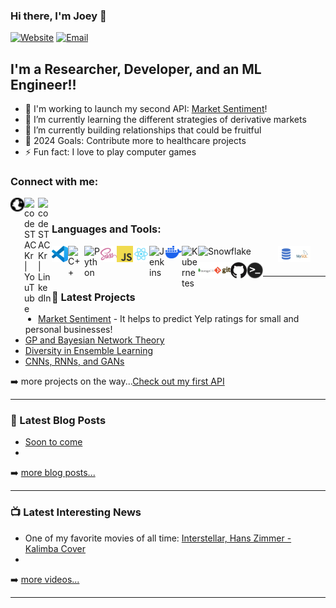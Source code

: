 ### Hi there, I'm Joey  👋

[![Website](https://img.shields.io/website?label=jo2616&style=for-the-badge&url=https%3A%2F%2Fcodestackr.com)](https://jo2616.github.io/)
[![Email](https://img.shields.io/badge/?label=Email&message=jo2616?style=for-the-badge)](https://github.com/jo2616/Portfolio)

## I'm a Researcher, Developer, and an ML Engineer!!

- 🔭 I'm working to launch my second API: [Market Sentiment][api]!
- 🌱 I’m currently learning the different strategies of derivative markets
- 👯 I’m currently building relationships that could be fruitful
- 🥅 2024 Goals: Contribute more to healthcare projects
- ⚡ Fun fact: I love to play computer games

### Connect with me:

[<img align="left" alt="codeSTACKr.com" width="22px" src="https://raw.githubusercontent.com/iconic/open-iconic/master/svg/globe.svg" />][website]
[<img align="left" alt="codeSTACKr | YouTube" width="22px" src="https://cdn.jsdelivr.net/npm/simple-icons@v3/icons/youtube.svg" />][portfolio]

[<img align="left" alt="codeSTACKr | LinkedIn" width="22px" src="https://cdn.jsdelivr.net/npm/simple-icons@v3/icons/linkedin.svg" />][linkedin]


<br />

### Languages and Tools:

[<img align="left" alt="Visual Studio Code" width="26px" src="https://raw.githubusercontent.com/github/explore/80688e429a7d4ef2fca1e82350fe8e3517d3494d/topics/visual-studio-code/visual-studio-code.png" />][api]
[<img align="left" alt="C++" width="26px" src="https://user-images.githubusercontent.com/42747200/46140125-da084900-c26d-11e8-8ea7-c45ae6306309.png" />][portfolio]
[<img align="left" alt="Python" width="26px" src="https://upload.wikimedia.org/wikipedia/commons/c/c3/Python-logo-notext.svg" />][portfolio]
[<img align="left" alt="Sass" width="26px" src="https://raw.githubusercontent.com/github/explore/80688e429a7d4ef2fca1e82350fe8e3517d3494d/topics/sass/sass.png" />][portfolio]
[<img align="left" alt="JavaScript" width="26px" src="https://raw.githubusercontent.com/github/explore/80688e429a7d4ef2fca1e82350fe8e3517d3494d/topics/javascript/javascript.png" />][portfolio]
[<img align="left" alt="React" width="26px" src="https://raw.githubusercontent.com/github/explore/80688e429a7d4ef2fca1e82350fe8e3517d3494d/topics/react/react.png" />][portfolio]
[<img align="left" alt="Jenkins" width="26px" src="https://upload.wikimedia.org/wikipedia/commons/e/e9/Jenkins_logo.svg" />][portfolio]
[<img align="left" alt="Docker" width="26px" src="https://github.com/jo2616/Portfolio/blob/main/icons/docker-mark-blue.png" />][portfolio]
[<img align="left" alt="Kubernetes" width="26px" src="https://github.com/kubernetes/community/blob/master/icons/png/control_plane_components/labeled/kubelet-128.png" />][portfolio]
[<img align="left" alt="Snowflake" width="128px" src="https://upload.wikimedia.org/wikipedia/commons/f/ff/Snowflake_Logo.svg" />][portfolio]
[<img align="left" alt="SQL" width="26px" src="https://raw.githubusercontent.com/github/explore/80688e429a7d4ef2fca1e82350fe8e3517d3494d/topics/sql/sql.png" />][portfolio]
[<img align="left" alt="MySQL" width="26px" src="https://raw.githubusercontent.com/github/explore/80688e429a7d4ef2fca1e82350fe8e3517d3494d/topics/mysql/mysql.png" />][portfolio]
[<img align="left" alt="MongoDB" width="26px" src="https://raw.githubusercontent.com/github/explore/80688e429a7d4ef2fca1e82350fe8e3517d3494d/topics/mongodb/mongodb.png" />][portfolio]
[<img align="left" alt="Git" width="26px" src="https://raw.githubusercontent.com/github/explore/80688e429a7d4ef2fca1e82350fe8e3517d3494d/topics/git/git.png" />][portfolio]
[<img align="left" alt="GitHub" width="26px" src="https://raw.githubusercontent.com/github/explore/78df643247d429f6cc873026c0622819ad797942/topics/github/github.png" />][portfolio]
[<img align="left" alt="Terminal" width="26px" src="https://raw.githubusercontent.com/github/explore/80688e429a7d4ef2fca1e82350fe8e3517d3494d/topics/terminal/terminal.png" />][portfolio]

<br />
<br />

---

### 🚀 Latest Projects

<!-- PROJECTS:START -->
- [Market Sentiment](https://github.com/jo2616/Portfolio/blob/main/yelp_regression.ipynb) - It helps to predict Yelp ratings for small and personal businesses!
- [GP and Bayesian Network Theory](https://github.com/jo2616/Portfolio/blob/main/yelp_regression.ipynb)
- [Diversity in Ensemble Learning](https://github.com/jo2616/Portfolio/blob/main/yelp_regression.ipynb)
- [CNNs, RNNs, and GANs](https://github.com/jo2616/Portfolio/blob/main/yelp_regression.ipynb)
<!-- PROJECTS:END -->

➡️ more projects on the way...[Check out my first API](https://youtube.com/)

---

### 📕 Latest Blog Posts

<!-- BLOG-POST-LIST:START -->
- [Soon to come](https://dev.to/)
- 
<!-- BLOG-POST-LIST:END -->

➡️ [more blog posts...](https://jo2616.github.io/)

---

### 📺 Latest Interesting News

<!-- NEWS:START -->
- One of my favorite movies of all time: [Interstellar, Hans Zimmer - Kalimba Cover](https://www.youtube.com/watch?v=Fbh8Mocj1Kk)
- 
<!-- NEWS:END -->

➡️ [more videos...](https://youtube.com/)

---




[website]: https://jo2616.github.io/
[api]: https://apilist.fun/api/
[portfolio]: https://github.com/jo2616/Portfolio

[youtube]: https://youtube.com/
[instagram]: https://instagram.com/
[linkedin]: https://linkedin.com/
